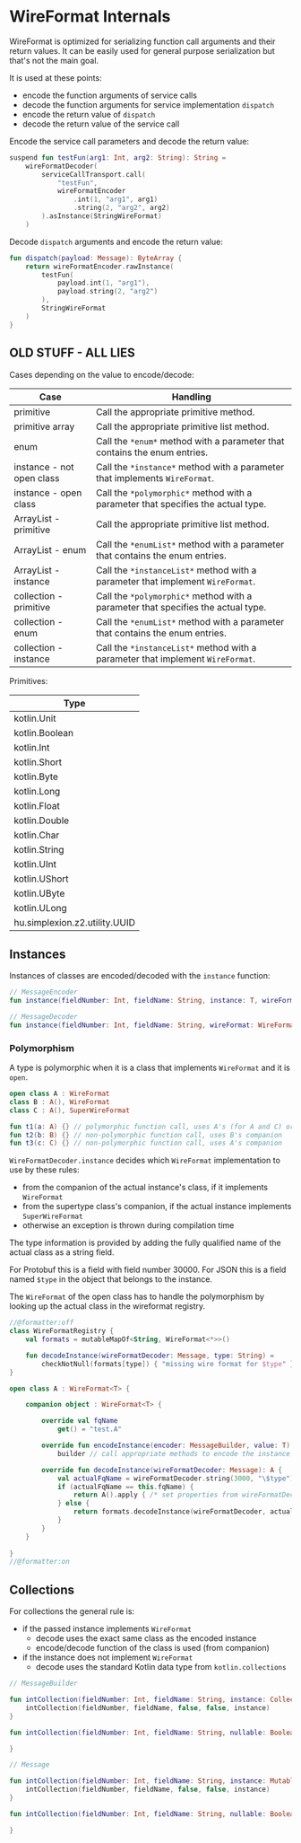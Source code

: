 # WireFormat Internals

WireFormat is optimized for serializing function call arguments and their return values. It can be easily used
for general purpose serialization but that's not the main goal.

It is used at these points:

* encode the function arguments of service calls
* decode the function arguments for service implementation `dispatch`
* encode the return value of `dispatch`
* decode the return value of the service call

Encode the service call parameters and decode the return value:

```kotlin
suspend fun testFun(arg1: Int, arg2: String): String =
    wireFormatDecoder(
        serviceCallTransport.call(
            "testFun",
            wireFormatEncoder
                .int(1, "arg1", arg1)
                .string(2, "arg2", arg2)
        ).asInstance(StringWireFormat)
    )
```

Decode `dispatch` arguments and encode the return value:

```kotlin
fun dispatch(payload: Message): ByteArray {
    return wireFormatEncoder.rawInstance(
        testFun(
            payload.int(1, "arg1"),
            payload.string(2, "arg2")
        ),
        StringWireFormat
    )
}
```


## OLD STUFF - ALL LIES

Cases depending on the value to encode/decode:

| Case                      | Handling                                                                         |
|---------------------------|----------------------------------------------------------------------------------|
| primitive                 | Call the appropriate primitive method.                                           |
| primitive array           | Call the appropriate primitive list method.                                      |
| enum                      | Call the `*enum*` method with a parameter that contains the enum entries.        |
| instance - not open class | Call the `*instance*` method with a parameter that implements `WireFormat`.      |
| instance - open class     | Call the `*polymorphic*` method with a parameter that specifies the actual type. |
| ArrayList - primitive     | Call the appropriate primitive list method.                                      |
| ArrayList - enum          | Call the `*enumList*` method with a parameter that contains the enum entries.    |
| ArrayList - instance      | Call the `*instanceList*` method with a parameter that implement `WireFormat`.   |
| collection - primitive    | Call the `*polymorphic*` method with a parameter that specifies the actual type. |
| collection - enum         | Call the `*enumList*` method with a parameter that contains the enum entries.    |
| collection - instance     | Call the `*instanceList*` method with a parameter that implement `WireFormat`.   |

Primitives:

| Type                             |
|----------------------------------|
| kotlin.Unit                      |
| kotlin.Boolean                   |
| kotlin.Int                       |
| kotlin.Short                     |
| kotlin.Byte                      |
| kotlin.Long                      |
| kotlin.Float                     |
| kotlin.Double                    |
| kotlin.Char                      |
| kotlin.String                    |
| kotlin.UInt                      |
| kotlin.UShort                    |
| kotlin.UByte                     |
| kotlin.ULong                     |
| hu.simplexion.z2.utility.UUID<T> |

## Instances

Instances of classes are encoded/decoded with the `instance` function:

```kotlin
// MessageEncoder
fun instance(fieldNumber: Int, fieldName: String, instance: T, wireFormat: WireFormat<T>) {}

// MessageDecoder
fun instance(fieldNumber: Int, fieldName: String, wireFormat: WireFormat<T>) {}
```

### Polymorphism

A type is polymorphic when it is a class that implements `WireFormat` and it is `open`.

```kotlin
open class A : WireFormat
class B : A(), WireFormat
class C : A(), SuperWireFormat

fun t1(a: A) {} // polymorphic function call, uses A's (for A and C) or B's companion
fun t2(b: B) {} // non-polymorphic function call, uses B's companion
fun t3(c: C) {} // non-polymorphic function call, uses A's companion
```

`WireFormatDecoder.instance` decides which `WireFormat` implementation to use by these rules:

- from the companion of the actual instance's class, if it implements `WireFormat`
- from the supertype class's companion, if the actual instance implements `SuperWireFormat`
- otherwise an exception is thrown during compilation time

The type information is provided by adding the fully qualified name of the actual class as a string field.

For Protobuf this is a field with field number 30000.
For JSON this is a field named `$type` in the object that belongs to the instance.

The `WireFormat` of the open class has to handle the polymorphism by looking up the actual class
in the wireformat registry.

```kotlin
//@formatter:off
class WireFormatRegistry {
    val formats = mutableMapOf<String, WireFormat<*>>()

    fun decodeInstance(wireFormatDecoder: Message, type: String) =
        checkNotNull(formats[type]) { "missing wire format for $type" }.decodeInstance(wireFormatDecoder)
}

open class A : WireFormat<T> {

    companion object : WireFormat<T> {

        override val fqName
            get() = "test.A"

        override fun encodeInstance(encoder: MessageBuilder, value: T): MessageBuilder =
            builder // call appropriate methods to encode the instance fields

        override fun decodeInstance(wireFormatDecoder: Message): A {
            val actualFqName = wireFormatDecoder.string(3000, "\$type")
            if (actualFqName == this.fqName) {
                return A().apply { /* set properties from wireFormatDecoder fields */ }
            } else {
                return formats.decodeInstance(wireFormatDecoder, actualFqName)
            }
        }
    }
  
}
//@formatter:on
```

## Collections

For collections the general rule is:

* if the passed instance implements `WireFormat`
    * decode uses the exact same class as the encoded instance
    * encode/decode function of the class is used (from companion)
* if the instance does not implement `WireFormat`
    * decode uses the standard Kotlin data type from `kotlin.collections`

```kotlin
// MessageBuilder

fun intCollection(fieldNumber: Int, fieldName: String, instance: Collection<Int>) {
    intCollection(fieldNumber, fieldName, false, false, instance)
}

fun intCollection(fieldNumber: Int, fieldName: String, nullable: Boolean, itemNullable: Boolean, instance: Collection<Int?>) {

}

// Message

fun intCollection(fieldNumber: Int, fieldName: String, instance: MutableCollection<Int>) {
    intCollection(fieldNumber, fieldName, false, false, instance)
}

fun intCollection(fieldNumber: Int, fieldName: String, nullable: Boolean, itemNullable: Boolean, instance: MutableCollection<Int?>) {

}
```
